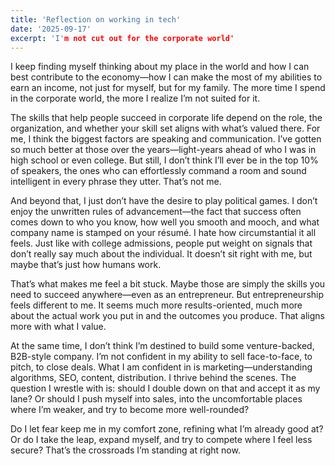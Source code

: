 ```yaml
---
title: 'Reflection on working in tech'
date: '2025-09-17'
excerpt: 'I'm not cut out for the corporate world'
---
```


I keep finding myself thinking about my place in the world and how I can best contribute to the economy—how I can make the most of my abilities to earn an income, not just for myself, but for my family. The more time I spend in the corporate world, the more I realize I’m not suited for it.

The skills that help people succeed in corporate life depend on the role, the organization, and whether your skill set aligns with what’s valued there. For me, I think the biggest factors are speaking and communication. I’ve gotten so much better at those over the years—light-years ahead of who I was in high school or even college. But still, I don’t think I’ll ever be in the top 10% of speakers, the ones who can effortlessly command a room and sound intelligent in every phrase they utter. That’s not me.

And beyond that, I just don’t have the desire to play political games. I don’t enjoy the unwritten rules of advancement—the fact that success often comes down to who you know, how well you smooth and mooch, and what company name is stamped on your résumé. I hate how circumstantial it all feels. Just like with college admissions, people put weight on signals that don’t really say much about the individual. It doesn’t sit right with me, but maybe that’s just how humans work.

That’s what makes me feel a bit stuck. Maybe those are simply the skills you need to succeed anywhere—even as an entrepreneur. But entrepreneurship feels different to me. It seems much more results-oriented, much more about the actual work you put in and the outcomes you produce. That aligns more with what I value.

At the same time, I don’t think I’m destined to build some venture-backed, B2B-style company. I’m not confident in my ability to sell face-to-face, to pitch, to close deals. What I am confident in is marketing—understanding algorithms, SEO, content, distribution. I thrive behind the scenes. The question I wrestle with is: should I double down on that and accept it as my lane? Or should I push myself into sales, into the uncomfortable places where I’m weaker, and try to become more well-rounded?

Do I let fear keep me in my comfort zone, refining what I’m already good at? Or do I take the leap, expand myself, and try to compete where I feel less secure? That’s the crossroads I’m standing at right now.